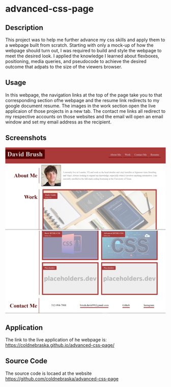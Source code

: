 # advanced-css-page

## Description
This project was to help me further advance my css skills and apply them to a webpage built from scratch. Starting with only a mock-up of how the webpage should turn out, I was required to build and style the webpage to meet the desired look. I applied the knowledge I learned about flexboxes, positioning, media queries, and pseudocode to achieve the desired outcome that adpats to the size of the viewers browser.

## Usage
In this webpage, the navigation links at the top of the page take you to that corresponding section ofhe webpage and the resume link redirects to my google document resume. The images in the work section open the live applicaion of those projects in a new tab. The contact me links all redirect to my respective accounts on those websites and the email will open an email window and set my email address as the recipient.

## Screenshots
![Alt text](./assets/images/image.png)
![Alt text](./assets/images/image-1.png)

## Application
The link to the live application of he webpage is: https://coldnebraska.github.io/advanced-css-page/ 

## Source Code
The source code is locaed at the website https://github.com/coldnebraska/advanced-css-page 